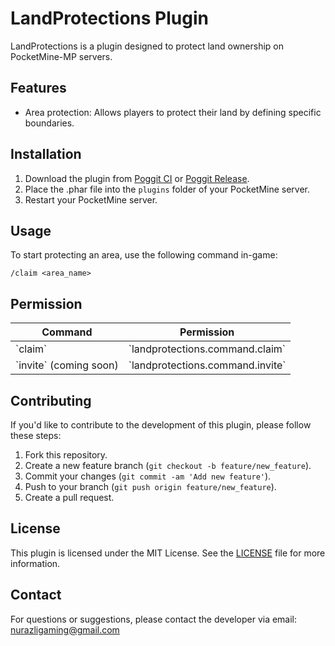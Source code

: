 # LandProtections Plugin

LandProtections is a plugin designed to protect land ownership on PocketMine-MP servers.

## Features

- Area protection: Allows players to protect their land by defining specific boundaries.

## Installation

1. Download the plugin from [Poggit CI](https://poggit.pmmp.io/ci/NurAzliYT/LandProtections/~) or [Poggit Release](https://poggit.pmmp.io/p/LandProtections).
3. Place the .phar file into the `plugins` folder of your PocketMine server.
4. Restart your PocketMine server.

## Usage

To start protecting an area, use the following command in-game:

```
/claim <area_name>
```

## Permission
| Command          | Permission                         |
| ---------------- | ---------------------------------- |
| \`claim\`        | \`landprotections.command.claim\` |
| \`invite\` (coming soon) | \`landprotections.command.invite\` |

## Contributing

If you'd like to contribute to the development of this plugin, please follow these steps:

1. Fork this repository.
2. Create a new feature branch (`git checkout -b feature/new_feature`).
3. Commit your changes (`git commit -am 'Add new feature'`).
4. Push to your branch (`git push origin feature/new_feature`).
5. Create a pull request.

## License

This plugin is licensed under the MIT License. See the [LICENSE](LICENSE) file for more information.

## Contact

For questions or suggestions, please contact the developer via email: nurazligaming@gmail.com
